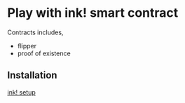 # Play with ink! smart contract

Contracts includes,
- flipper
- proof of existence


## Installation

[ink! setup](https://ink.substrate.io/getting-started/setup)